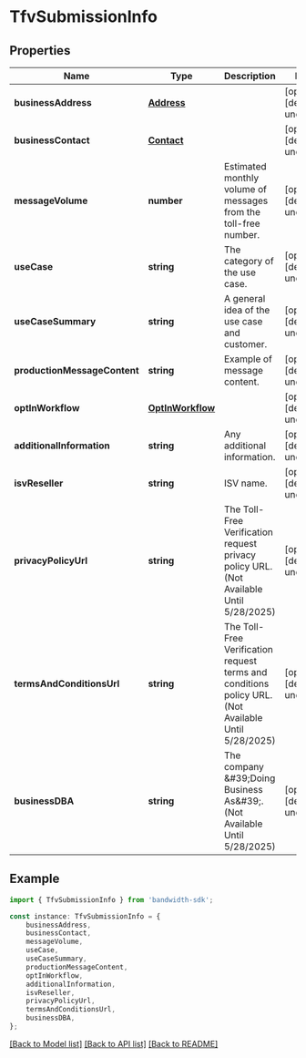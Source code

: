 # TfvSubmissionInfo


## Properties

Name | Type | Description | Notes
------------ | ------------- | ------------- | -------------
**businessAddress** | [**Address**](Address.md) |  | [optional] [default to undefined]
**businessContact** | [**Contact**](Contact.md) |  | [optional] [default to undefined]
**messageVolume** | **number** | Estimated monthly volume of messages from the toll-free number. | [optional] [default to undefined]
**useCase** | **string** | The category of the use case. | [optional] [default to undefined]
**useCaseSummary** | **string** | A general idea of the use case and customer. | [optional] [default to undefined]
**productionMessageContent** | **string** | Example of message content. | [optional] [default to undefined]
**optInWorkflow** | [**OptInWorkflow**](OptInWorkflow.md) |  | [optional] [default to undefined]
**additionalInformation** | **string** | Any additional information. | [optional] [default to undefined]
**isvReseller** | **string** | ISV name. | [optional] [default to undefined]
**privacyPolicyUrl** | **string** | The Toll-Free Verification request privacy policy URL. (Not Available Until 5/28/2025) | [optional] [default to undefined]
**termsAndConditionsUrl** | **string** | The Toll-Free Verification request terms and conditions policy URL. (Not Available Until 5/28/2025) | [optional] [default to undefined]
**businessDBA** | **string** | The company \&#39;Doing Business As\&#39;. (Not Available Until 5/28/2025) | [optional] [default to undefined]

## Example

```typescript
import { TfvSubmissionInfo } from 'bandwidth-sdk';

const instance: TfvSubmissionInfo = {
    businessAddress,
    businessContact,
    messageVolume,
    useCase,
    useCaseSummary,
    productionMessageContent,
    optInWorkflow,
    additionalInformation,
    isvReseller,
    privacyPolicyUrl,
    termsAndConditionsUrl,
    businessDBA,
};
```

[[Back to Model list]](../README.md#documentation-for-models) [[Back to API list]](../README.md#documentation-for-api-endpoints) [[Back to README]](../README.md)
